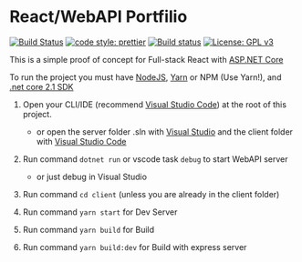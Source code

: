 # React/WebAPI Portfilio

[![Build Status](https://travis-ci.org/BlackFenix2/Portfolio.svg?branch=master)](https://travis-ci.org/BlackFenix2/Portfolio)
[![code style: prettier](https://img.shields.io/badge/code_style-prettier-ff69b4.svg?style=flat-square)](https://github.com/prettier/prettier)
[![Build status](https://dev.azure.com/ErnieFrancis/React-WebAPI/_apis/build/status/React-CI)](https://dev.azure.com/ErnieFrancis/WebAPI/_build/latest?definitionId=11)
[![License: GPL v3](https://img.shields.io/badge/License-GPL%20v3-blue.svg)](https://www.gnu.org/licenses/gpl-3.0)

This is a simple proof of concept for Full-stack React with [ASP.NET Core]

To run the project you must have [NodeJS], [Yarn] or NPM (Use Yarn!), and [.net core 2.1 SDK]

1. Open your CLI/IDE (recommend [Visual Studio Code]) at the root of this project.

   - or open the server folder .sln with [Visual Studio] and the client folder with [Visual Studio Code]

2. Run command `dotnet run` or vscode task `debug` to start WebAPI server

   - or just debug in Visual Studio

3. Run command `cd client` (unless you are already in the client folder)

4. Run command `yarn start` for Dev Server

5. Run command `yarn build` for Build

6. Run command `yarn build:dev` for Build with express server

[visual studio code]: https://code.visualstudio.com/ 'Visual Studio Code'
[visual studio]: https://visualstudio.microsoft.com/ 'Visual Studio'
[.net core 2.1 sdk]: https://www.microsoft.com/net/download '.NET Core'
[yarn]: https://yarnpkg.com 'Yarn Package Manager'
[nodejs]: https://nodejs.org 'NodeJS'
[asp.net core]: https://docs.microsoft.com/en-us/aspnet/core/?view=aspnetcore-2.1 'ASP.NET Core'
